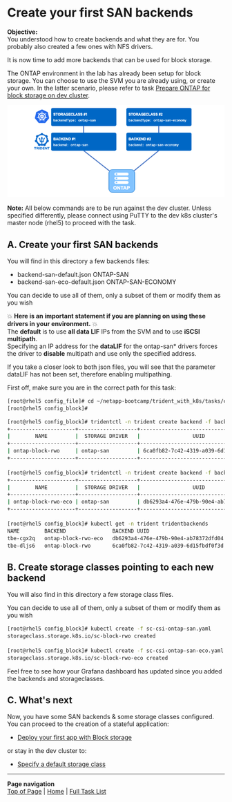 # Create your first SAN backends

**Objective:**  
You understood how to create backends and what they are for.  You probably also created a few ones with NFS drivers.  

It is now time to add more backends that can be used for block storage.  

The ONTAP environment in the lab has already been setup for block storage. You can choose to use the SVM you are already using, or create your own. In the latter scenario, please refer to  task [Prepare ONTAP for block storage on dev cluster](../../tasks/ontap_block).  

![Configure Block](../../../images/config-block.png "Configure Block")

**Note:** All below commands are to be run against the dev cluster. Unless specified differently, please connect using PuTTY to the dev k8s cluster's master node (rhel5) to proceed with the task.  

## A. Create your first SAN backends

You will find in this directory a few backends files:

- backend-san-default.json        ONTAP-SAN
- backend-san-eco-default.json    ONTAP-SAN-ECONOMY  

You can decide to use all of them, only a subset of them or modify them as you wish

:boom: **Here is an important statement if you are planning on using these drivers in your environment.** :boom:  
The **default** is to use **all data LIF** IPs from the SVM and to use **iSCSI multipath**.  
Specifying an IP address for the **dataLIF** for the ontap-san* drivers forces the driver to **disable** multipath and use only the specified address.  

If you take a closer look to both json files, you will see that the parameter dataLIF has not been set, therefore enabling multipathing.  

First off, make sure you are in the correct path for this task:

```bash
[root@rhel5 config_file]# cd ~/netapp-bootcamp/trident_with_k8s/tasks/config_block/
[root@rhel5 config_block]#
```

```bash
[root@rhel5 config_block]# tridentctl -n trident create backend -f backend-san-default.json
+---------------------+-------------------+--------------------------------------+--------+---------+
|        NAME         |  STORAGE DRIVER   |                 UUID                 | STATE  | VOLUMES |
+---------------------+-------------------+--------------------------------------+--------+---------+
| ontap-block-rwo     | ontap-san         | 6ca0fb82-7c42-4319-a039-6d15fbdf0f3d | online |       0 |
+---------------------+-------------------+--------------------------------------+--------+---------+

[root@rhel5 config_block]# tridentctl -n trident create backend -f backend-san-eco-default.json
+---------------------+-------------------+--------------------------------------+--------+---------+
|        NAME         |  STORAGE DRIVER   |                 UUID                 | STATE  | VOLUMES |
+---------------------+-------------------+--------------------------------------+--------+---------+
| ontap-block-rwo-eco | ontap-san         | db6293a4-476e-479b-90e4-ab78372dfd04 | online |       0 |
+---------------------+-------------------+--------------------------------------+--------+---------+

[root@rhel5 config_block]# kubectl get -n trident tridentbackends
NAME        BACKEND               BACKEND UUID
tbe-cgx2q   ontap-block-rwo-eco   db6293a4-476e-479b-90e4-ab78372dfd04
tbe-dljs6   ontap-block-rwo       6ca0fb82-7c42-4319-a039-6d15fbdf0f3d
```

## B. Create storage classes pointing to each new backend

You will also find in this directory a few storage class files.

You can decide to use all of them, only a subset of them or modify them as you wish

```bash
[root@rhel5 config_block]# kubectl create -f sc-csi-ontap-san.yaml
storageclass.storage.k8s.io/sc-block-rwo created

[root@rhel5 config_block]# kubectl create -f sc-csi-ontap-san-eco.yaml
storageclass.storage.k8s.io/sc-block-rwo-eco created
```

Feel free to see how your Grafana dashboard has updated since you added the backends and storageclasses.

## C. What's next

Now, you have some SAN backends & some storage classes configured. You can proceed to the creation of a stateful application:  
- [Deploy your first app with Block storage](../block_app)  

or stay in the dev cluster to:

- [Specify a default storage class](../default_sc)  

---
**Page navigation**  
[Top of Page](#top) | [Home](/README.md) | [Full Task List](/README.md#dev-k8s-cluster-tasks)
